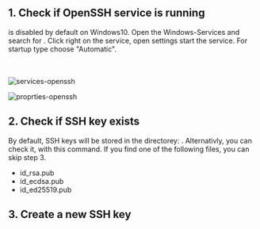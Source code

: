 
<h2 id="check-if-open-ssh-is-running">1. Check if OpenSSH service is running</h2>
<strong><Underscore content="OpenSSH"/></strong> is disabled by default on Windows10. Open the Windows-Services and search for <strong><Underscore content="OpenSSH"/></strong>. Click right on the service, open settings start the service. For startup type choose "Automatic".

<br><br>
<Image imageName="services-openssh-min.png" alt="services-openssh" desc="Windows Service OpenSSH" imageProps ='{{ width:"50%", height: "auto", objectFit: "cover", borderRadius:"20px"}}' />
<br>    

<Image imageName="properties-open-ssh.min.png" alt="proprties-openssh" desc="Service OpenSSH Properties" imageProps="{{width:'30%', height:'auto' ,objectFit: 'cover', borderRadius:'20px'}}" />
<br>

<h2 id="check-if-ssh-key-exists">2. Check if SSH key exists</h2>
By default, SSH keys will be stored in the directorey: <strong><Underscore content="C:\Users\%username%\.ssh"/></strong> .
Alternativly, you can check it, with this command.

<PrismJS language="bash" code="{codeSnippets.checkSshKeys}" header=""/>
If you find one of the following files, you can skip step 3.

- id_rsa.pub
- id_ecdsa.pub
- id_ed25519.pub

<h2 id="create-a-new-ssh-key">3. Create a new SSH key</h2>
<PrismJS language="bash" code="{codeSnippets.newSshKey}" header=""/>







<script>
    import Underscore from "../../../components/Underscore.svelte";
    import PrismJS from "../../../components/PrismJS.svelte";
    import codeSnippets from '../../../components/codeSnippets.js';
    import Image from "../../../components/Image.svelte";
</script>



